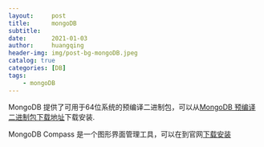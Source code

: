 ```yaml
---
layout:     post
title:      mongoDB
subtitle:   
date:       2021-01-03
author:     huangqing
header-img: img/post-bg-mongoDB.jpeg
catalog: true
categories: [DB]
tags:
    - mongoDB
---
```


MongoDB 提供了可用于64位系统的预编译二进制包，可以从[MongoDB  预编译二进制包下载地址](https://www.mongodb.com/download-center/community)下载安装.

MongoDB Compass 是一个图形界面管理工具，可以在到官网[下载安装](https://www.mongodb.com/download-center/compass)
